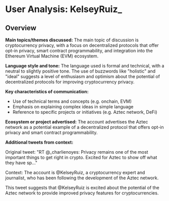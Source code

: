 # User Analysis: KelseyRuiz_

## Overview

**Main topics/themes discussed:**
The main topic of discussion is cryptocurrency privacy, with a focus on decentralized protocols that offer opt-in privacy, smart contract programmability, and integration into the Ethereum Virtual Machine (EVM) ecosystem.

**Language style and tone:**
The language used is formal and technical, with a neutral to slightly positive tone. The use of buzzwords like "holistic" and "ideal" suggests a level of enthusiasm and optimism about the potential of decentralized protocols for improving cryptocurrency privacy.

**Key characteristics of communication:**

* Use of technical terms and concepts (e.g. onchain, EVM)
* Emphasis on explaining complex ideas in simple language
* Reference to specific projects or initiatives (e.g. Aztec network, DeFi)

**Ecosystem or project advertised:**
The account advertises the Aztec network as a potential example of a decentralized protocol that offers opt-in privacy and smart contract programmability.

**Additional tweets from context:**

Original tweet:
"RT @_charlienoyes: Privacy remains one of the most important things to get right in crypto. Excited for Aztec to show off what they have sp…"

Context: The account is @KelseyRuiz, a cryptocurrency expert and journalist, who has been following the development of the Aztec network.

This tweet suggests that @KelseyRuiz is excited about the potential of the Aztec network to provide improved privacy features for cryptocurrencies.